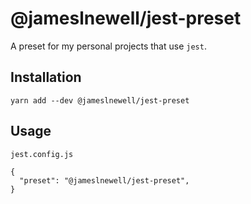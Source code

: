 # @jameslnewell/jest-preset

A preset for my personal projects that use `jest`.

## Installation

```
yarn add --dev @jameslnewell/jest-preset
```

## Usage

`jest.config.js`

```
{
  "preset": "@jameslnewell/jest-preset",
}
```

